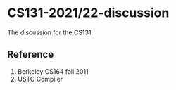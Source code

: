 # CS131-2021/22-discussion

The discussion for the CS131

## Reference
1. Berkeley CS164 fall 2011
2. USTC Compiler